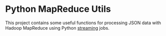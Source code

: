 # Python MapReduce Utils

This project contains some useful functions for processing JSON data with Hadoop MapReduce using Python [streaming](https://wiki.apache.org/hadoop/HadoopStreaming) jobs.
